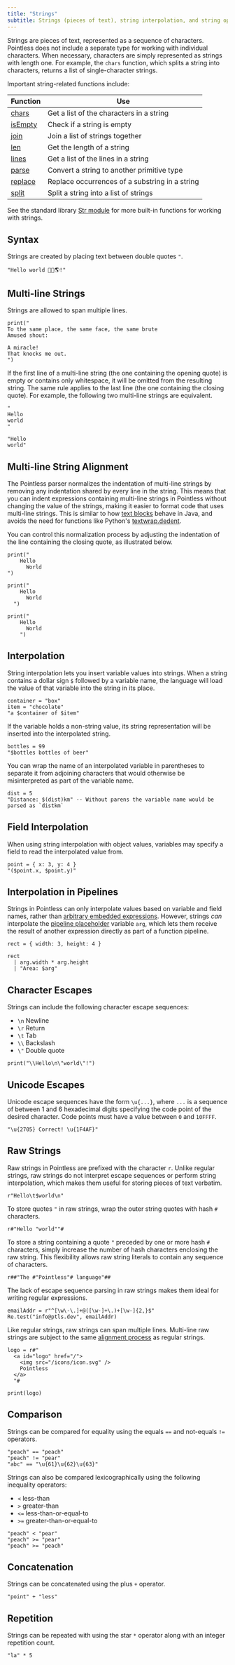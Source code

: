 ```yaml
---
title: "Strings"
subtitle: Strings (pieces of text), string interpolation, and string operators
---
```


Strings are pieces of text, represented as a sequence of characters. Pointless
does not include a separate type for working with individual characters. When
necessary, characters are simply represented as strings with length one. For
example, the `chars` function, which splits a string into characters, returns a
list of single-character strings.

Important string-related functions include:

| Function                       | Use                                            |
| ------------------------------ | ---------------------------------------------- |
| [chars](/stdlib/Str#chars)     | Get a list of the characters in a string       |
| [isEmpty](/stdlib/Str#isEmpty) | Check if a string is empty                     |
| [join](/stdlib/Str#join)       | Join a list of strings together                |
| [len](/stdlib/Str#len)         | Get the length of a string                     |
| [lines](/stdlib/Str#lines)     | Get a list of the lines in a string            |
| [parse](/stdlib/Str#parse)     | Convert a string to another primitive type     |
| [replace](/stdlib/Str#replace) | Replace occurrences of a substring in a string |
| [split](/stdlib/Str#split)     | Split a string into a list of strings          |

See the standard library [Str module](/stdlib/Str) for more built-in functions
for working with strings.

## Syntax

Strings are created by placing text between double quotes `"`.

```ptls
"Hello world 👋🏽🌎!"
```

## Multi-line Strings

Strings are allowed to span multiple lines.

```ptls
print("
To the same place, the same face, the same brute
Amused shout:

A miracle!
That knocks me out.
")
```

If the first line of a multi-line string (the one containing the opening quote)
is empty or contains only whitespace, it will be omitted from the resulting
string. The same rule applies to the last line (the one containing the closing
quote). For example, the following two multi-line strings are equivalent.

```ptls --no-echo
"
Hello
world
"

"Hello
world"
```

## Multi-line String Alignment

The Pointless parser normalizes the indentation of multi-line strings by
removing any indentation shared by every line in the string. This means that you
can indent expressions containing multi-line strings in Pointless without
changing the value of the strings, making it easier to format code that uses
multi-line strings. This is similar to how
[text blocks](https://openjdk.org/jeps/378) behave in Java, and avoids the need
for functions like Python's
[textwrap.dedent](https://docs.python.org/3/library/textwrap.html#textwrap.dedent).

You can control this normalization process by adjusting the indentation of the
line containing the closing quote, as illustrated below.

```ptls
print("
    Hello
      World
")

print("
    Hello
      World
  ")

print("
    Hello
      World
    ")
```

## Interpolation

String interpolation lets you insert variable values into strings. When a string
contains a dollar sign `$` followed by a variable name, the language will load
the value of that variable into the string in its place.

```ptls
container = "box"
item = "chocolate"
"a $container of $item"
```

If the variable holds a non-string value, its string representation will be
inserted into the interpolated string.

```ptls
bottles = 99
"$bottles bottles of beer"
```

You can wrap the name of an interpolated variable in parentheses to separate it
from adjoining characters that would otherwise be misinterpreted as part of the
variable name.

```ptls
dist = 5
"Distance: $(dist)km" -- Without parens the variable name would be parsed as `distkm`
```

## Field Interpolation

When using string interpolation with object values, variables may specify a
field to read the interpolated value from.

```ptls
point = { x: 3, y: 4 }
"($point.x, $point.y)"
```

## Interpolation in Pipelines

Strings in Pointless can only interpolate values based on variable and field
names, rather than
[arbitrary embedded expressions](/articles/str-interp-syntax). However, strings
_can_ interpolate the [pipeline placeholder](../pipelines#placeholder-arg)
variable `arg`, which lets them receive the result of another expression
directly as part of a function pipeline.

```ptls --input "avery"
rect = { width: 3, height: 4 }

rect
  | arg.width * arg.height
  | "Area: $arg"
```

## Character Escapes

Strings can include the following character escape sequences:

- `\n` Newline
- `\r` Return
- `\t` Tab
- `\\` Backslash
- `\"` Double quote

```ptls
print("\\Hello\n\"world\"!")
```

## Unicode Escapes

Unicode escape sequences have the form `\u{...}`, where `...` is a sequence of
between 1 and 6 hexadecimal digits specifying the code point of the desired
character. Code points must have a value between `0` and `10FFFF`.

```ptls
"\u{2705} Correct! \u{1F4AF}"
```

## Raw Strings

Raw strings in Pointless are prefixed with the character `r`. Unlike regular
strings, raw strings do not interpret escape sequences or perform string
interpolation, which makes them useful for storing pieces of text verbatim.

```ptls
r"Hello\t$world\n"
```

To store quotes `"` in raw strings, wrap the outer string quotes with hash `#`
characters.

```ptls
r#"Hello "world""#
```

To store a string containing a quote `"` preceded by one or more hash `#`
characters, simply increase the number of hash characters enclosing the raw
string. This flexibility allows raw string literals to contain any sequence of
characters.

```ptls
r##"The #"Pointless"# language"##
```

The lack of escape sequence parsing in raw strings makes them ideal for writing
regular expressions.

```ptls
emailAddr = r"^[\w\-\.]+@([\w-]+\.)+[\w-]{2,}$"
Re.test("info@ptls.dev", emailAddr)
```

Like regular strings, raw strings can span multiple lines. Multi-line raw
strings are subject to the same
[alignment process](#multi-line-string-alignment) as regular strings.

```ptls
logo = r#"
  <a id="logo" href="/">
    <img src="/icons/icon.svg" />
    Pointless
  </a>
  "#

print(logo)
```

## Comparison

Strings can be compared for equality using the equals `==` and not-equals `!=`
operators.

```ptls
"peach" == "peach"
"peach" != "pear"
"abc" == "\u{61}\u{62}\u{63}"
```

Strings can also be compared lexicographically using the following inequality
operators:

- `<` less-than
- `>` greater-than
- `<=` less-than-or-equal-to
- `>=` greater-than-or-equal-to

```ptls
"peach" < "pear"
"peach" >= "pear"
"peach" >= "peach"
```

## Concatenation

Strings can be concatenated using the plus `+` operator.

```ptls
"point" + "less"
```

## Repetition

Strings can be repeated with using the star `*` operator along with an integer
repetition count.

```ptls
"la" * 5
```
